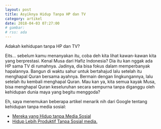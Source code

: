 ```yaml
---
layout: post
title: Asyiknya Hidup Tanpa HP dan TV
category: artikel
date: 2018-04-03 07:27:00
# gambar: 
# rss: ada
---
```


Adakah kehidupan tanpa HP dan TV?

Eits... sebelum kamu menanyakan itu, coba deh kita lihat kawan-kawan kita yang berprestasi. Kenal Musa dari Hafiz Indonesia? Dia itu kan nggak ada HP sama TV di rumahnya. Jadinya, dia bisa fokus dalam memperbanyak hapalannya. Bangun di waktu sahur untuk bertahajud lalu setelah itu menghapal Quran bersama ayahnya. Bermain dengan lingkungannya, lalu setelah itu kembali menghapal Quran. Mau kan ya, kita semua kayak Musa, bisa menghapal Quran keseluruhan secara sempurna tanpa diganggu oleh kehidupan dunia maya yang begitu menggoda?

Eh, saya menemukan beberapa artikel menarik nih dari Google tentang kehidupan tanpa media sosial:

- [Mereka yang Hidup tanpa Media Sosial](https://www.kompasiana.com/isalmawardi/mereka-yang-hidup-tanpa-media-sosial_58e4b2f5c223bdae7327d8fb)
- [Hidup Lebih Produktif Tanpa Sosial media.](https://medium.com/@srihelmawati/bagaimana-sosmed-bisa-mengacaukan-kehidupan-kita-7b79a9dbca25)